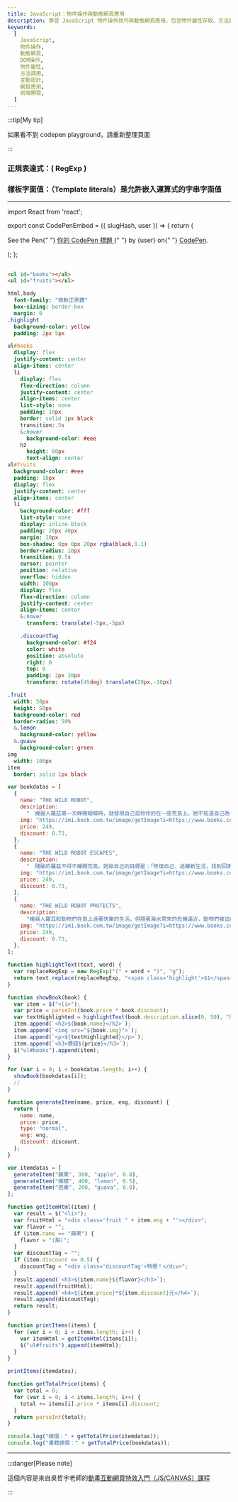```yaml
---
title: JavaScript：物件操作與動態網頁應用
description: 學習 JavaScript 物件操作技巧與動態網頁應用，包含物件屬性存取、方法調用、DOM 操作與互動設計
keywords:
  [
    JavaScript,
    物件操作,
    動態網頁,
    DOM操作,
    物件屬性,
    方法調用,
    互動設計,
    網頁應用,
    前端開發,
  ]
---
```


:::tip[My tip]

如果看不到 codepen playground，請重新整理頁面

:::

### 正規表達式：( RegExp )

### 樣板字面值：（Template literals）是允許嵌入運算式的字串字面值

---

import React from 'react';

export const CodePenEmbed = ({ slugHash, user }) => {
return (

<p
className="codepen"
data-height="300"
data-default-tab="html,result"
data-slug-hash={slugHash}
data-user={user}
style={{ border: "2px solid #ccc", margin: "1em 0", padding: "1em" }} >
<span>
See the Pen{" "}
<a href={`https://codepen.io/${user}/pen/${slugHash}`}>
你的 CodePen 標題
</a>{" "}
by {user} on{" "}
<a href="https://codepen.io/">CodePen</a>.
</span>
<script async src="https://cpwebassets.codepen.io/assets/embed/ei.js"></script>
</p>
);
};

## <CodePenEmbed slugHash="raNpKbL" user="Retsnom" />

```html title="index.html"
<ul id="books"></ul>
<ul id="fruits"></ul>
```

```sass title="style.sass"
html,body
  font-family: "微軟正黑體"
  box-sizing: border-box
  margin: 0
.highlight
  background-color: yellow
  padding: 2px 5px

ul#books
  display: flex
  justify-content: center
  align-items: center
  li
    display: flex
    flex-direction: column
    justify-content: center
    align-items: center
    list-style: none
    padding: 10px
    border: solid 1px black
    transition:.5s
    &:hover
      background-color: #eee
    h2
      height: 60px
      text-align: center
ul#fruits
  background-color: #eee
  padding: 10px
  display: flex
  justify-content: center
  align-items: center
  li
    background-color: #fff
    list-style: none
    display: inline-block
    padding: 20px 40px
    margin: 10px
    box-shadow: 0px 0px 20px rgba(black,0.1)
    border-radius: 10px
    transition: 0.5s
    cursor: pointer
    position: relative
    overflow: hidden
    width: 100px
    display: flex
    flex-direction: column
    justify-content: center
    align-items: center
    &:hover
      transform: translate(-5px,-5px)

    .discountTag
      background-color: #f24
      color: white
      position: absolute
      right: 0
      top: 0
      padding: 2px 20px
      transform: rotate(45deg) translate(20px,-10px)

.fruit
  width: 50px
  height: 50px
  background-color: red
  border-radius: 50%
  &.lemon
    background-color: yellow
  &.guava
    background-color: green
img
  width: 100px
item
  border: solid 1px black
```

```js title="script.js"
var bookdatas = [
  {
    name: "THE WILD ROBOT",
    description:
      "　機器人羅茲第一次睜開眼睛時，就發現自己孤伶伶的在一座荒島上。她不知道自己為什麼來到這裡，也不知道生存目的何在，只知道她得想辦法活下來。撐過強勁暴風雨的摧殘、逃離兇猛大熊的攻擊後，她明白自己若是想存活，唯一的方法就是去適應這個環境，向島上那些不歡迎她的動物居民們努力學習。當羅茲慢慢和島上生物建立友好關係，甚至擁有自己的動物家人之後，她開始覺得這裡就是她的家。直到有一天，機器人不為人知的神祕過往前來糾纏……。",
    img: "https://im1.book.com.tw/image/getImage?i=https://www.books.com.tw/img/F01/a81/18/F01a811863_b_02.jpg",
    price: 249,
    discount: 0.73,
  },
  {
    name: "THE WILD ROBOT ESCAPES",
    description:
      "　殘破的羅茲不得不離開荒島。她給自己的目標是：「修復自己，逃離新生活，找到回家的路。」當羅茲再度醒來，她置身農場，成了農場機器人。但是她沒有忘記荒島的記憶和她的家人、朋友，一邊假裝和普通機器人一樣，讓殘破的農場步上軌道，一邊逃出農場，重回荒島的機會。透過候鳥的傳遞，荒野機器人和野雁兒子的故事，成了野生動物界的傳奇，亮亮也因此找到媽媽團聚。這時，回到荒島的時機也到了。兒子野雁從天空為荒野機器人當嚮導，他們一路向北，從農場進入山區，進入小鎮，每一站都有不同的困難要克服，連海裡的鯨魚都在驚險時刻，把羅茲救出海灣，重返平地。機器人羅茲最後來到她製造出廠的大城市，面對瑞可機器人和飛船的追捕，羅茲從高樓墜毁。一個脫序的機器人面臨被銷毁的命運，然而發明羅茲的設計者卻對這個有缺陷的機器人充滿好奇。當機器人擁有自己的意志，可以有選擇權嗎？哪裡才是荒野機器人的真正歸宿？",
    img: "https://im1.book.com.tw/image/getImage?i=https://www.books.com.tw/img/F01/a81/18/F01a811863_b_06.jpg",
    price: 249,
    discount: 0.73,
  },
  {
    name: "THE WILD ROBOT PROTECTS",
    description:
      "機器人羅茲和動物們在島上過著快樂的生活，但隨著海水帶來的危機逼近，動物們被迫向內陸遷移，爭奪日漸減少的資源。為了阻止危機保護小島，機器人羅茲踏上旅程航向大海，在旅程中遇見不可思議的生物，也見到有毒的水造成的破壞。她能夠拯救大海、以及她摯愛的小島和動物們嗎？",
    img: "https://im1.book.com.tw/image/getImage?i=https://www.books.com.tw/img/F01/a81/18/F01a811863_b_10.jpg",
    price: 249,
    discount: 0.73,
  },
];

function highlightText(text, word) {
  var replaceRegExp = new RegExp("(" + word + ")", "g");
  return text.replace(replaceRegExp, "<span class='highlight'>$1</span>");
}

function showBook(book) {
  var item = $("<li>");
  var price = parseInt(book.price * book.discount);
  var textHighlighted = highlightText(book.description.slice(0, 50), "羅茲");
  item.append(`<h2>${book.name}</h2>`);
  item.append(`<img src="${book.img}">`);
  item.append(`<p>${textHighlighted}</p>`);
  item.append(`<h3>價錢${price}</h3>`);
  $("ul#books").append(item);
}

for (var i = 0; i < bookdatas.length; i++) {
  showBook(bookdatas[i]);
  //
}

function generateItem(name, price, eng, discount) {
  return {
    name: name,
    price: price,
    type: "normal",
    eng: eng,
    discount: discount,
  };
}

var itemdatas = [
  generateItem("蘋果", 300, "apple", 0.8),
  generateItem("檸檬", 400, "lemon", 0.5),
  generateItem("芭樂", 200, "guava", 0.8),
];

function getItemHtml(item) {
  var result = $("<li>");
  var fruitHtml = "<div class='fruit " + item.eng + "'></div>";
  var flavor = "";
  if (item.name == "蘋果") {
    flavor = "(甜)";
  }
  var discountTag = "";
  if (item.discount <= 0.5) {
    discountTag = "<div class='discountTag'>特價！</div>";
  }
  result.append(`<h3>${item.name}${flavor}</h3>`);
  result.append(fruitHtml);
  result.append(`<h4>${item.price}*${item.discount}元</h4>`);
  result.append(discountTag);
  return result;
}

function printItems(items) {
  for (var i = 0; i < items.length; i++) {
    var itemHtml = getItemHtml(items[i]);
    $("ul#fruits").append(itemHtml);
  }
}

printItems(itemdatas);

function getTotalPrice(items) {
  var total = 0;
  for (var i = 0; i < items.length; i++) {
    total += items[i].price * items[i].discount;
  }
  return parseInt(total);
}

console.log("總價：" + getTotalPrice(itemdatas));
console.log("書籍總價：" + getTotalPrice(bookdatas));
```

---

:::danger[Please note]

這個內容是來自吳哲宇老師的[動畫互動網頁特效入門（JS/CANVAS）課程](https://hahow.in/courses/586fae97a8aae907000ce721)

:::

